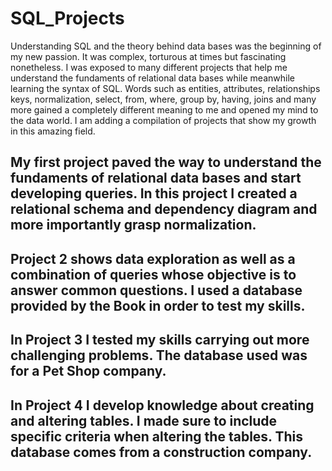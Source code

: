 # SQL_Projects

Understanding SQL and the theory behind data bases was the beginning of my new passion. It was complex, torturous at times but fascinating nonetheless.  I was exposed to many different projects that help me understand the fundaments of relational data bases while meanwhile learning the syntax of SQL. Words such as entities, attributes, relationships keys, normalization, select, from, where, group by, having, joins and many more gained a completely different meaning to me and opened my mind to the data world. I am adding a compilation of projects that show my growth in this amazing field. 


## My first project paved the way to understand the fundaments of relational data bases and start developing queries. In this project I created a relational schema and dependency diagram and more importantly grasp normalization. 

## Project 2 shows data exploration as well as a combination of queries whose objective is to answer common questions. I used a database provided by the Book in order to test my skills. 

## In Project 3 I tested my skills carrying out more challenging problems. The database used was for a Pet Shop company.

## In Project 4 I develop knowledge about creating and altering tables. I made sure to include specific criteria when altering the tables. This database comes from a construction company. 



